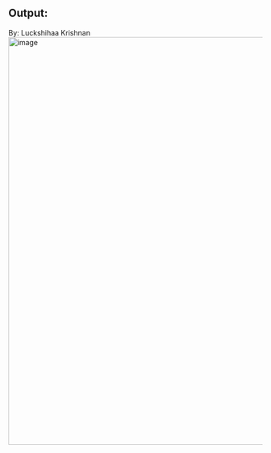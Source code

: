 ## Output:  
By: Luckshihaa Krishnan  
<img width="1274" height="808" alt="image" src="https://github.com/user-attachments/assets/057cc0f7-0ce3-4980-afee-873203a72c6c" />

